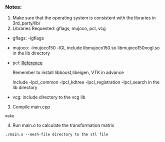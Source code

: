 ### Notes:
1. Make sure that the operating system is consistent with the libraries in 3rd_party/lib/
2. Libraries Requested: gflags, mujoco, pcl, vcg
  * gflags: -lgflags
  * mujoco: -lmujoco150 -lGL include libmujoco150.so libmujoco150nogl.so in the lib directory
  * pcl: 
    [Reference](https://askubuntu.com/questions/916260/how-to-install-point-cloud-library-v1-8-pcl-1-8-0-on-ubuntu-16-04-2-lts-for)
    
    Remember to install libboost,libeigen, VTK in advance
    
    Include -lpcl_common -lpcl_kdtree -lpcl_registration -lpcl_search in the lib directory
    
  * vcg: include directory to the vcg lib
3. Compile main.cpp
```
make
```
4. Run main.o to calculate the transformation matrix
```
./main.o --mesh-file directory to the stl file
```
